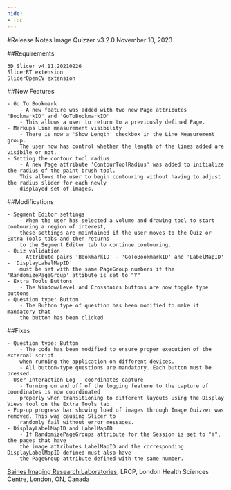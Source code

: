 ```yaml
---
hide:
- toc
---
```

<!-- let javascript handle toc on left sidebar -->

#Release Notes
	Image Quizzer v3.2.0
	November 10, 2023
	

##Requirements

	3D Slicer v4.11.20210226
	SlicerRT extension
	SlicerOpenCV extension
	
##New Features

	- Go To Bookmark
		- A new feature was added with two new Page attributes 'BookmarkID' and 'GoToBookmarkID'
		- This allows a user to return to a previously defined Page.
	- Markups Line measurement visibility
		- There is now a 'Show Length' checkbox in the Line Measurement group. 
		The user now has control whether the length of the lines added are visibile or not.
	- Setting the contour tool radius
		- A new Page attribute 'ContourToolRadius' was added to initialize the radius of the paint brush tool.
		This allows the user to begin contouring without having to adjust the radius slider for each newly
		displayed set of images. 
			
	
	
##Modifications

	- Segment Editor settings
		- When the user has selected a volume and drawing tool to start contouring a region of interest,
		these settings are maintained if the user moves to the Quiz or Extra Tools tabs and then returns
		to the Segment Editor tab to continue contouring.
	- Quiz validation
		- Attribute pairs 'BookmarkID' - 'GoToBookmarkID' and 'LabelMapID' - 'DisplayLabelMapID' 
		must be set with the same PageGroup numbers if the 'RandomizePageGroup' attibute is set to "Y"
	- Extra Tools Buttons
		- The Window/Level and Crosshairs buttons are now toggle type buttons
	- Question type: Button
		- The Button type of question has been modified to make it mandatory that 
		the button has been clicked
			
			
##Fixes

	- Question type: Button
		- The code has been modified to ensure proper execution of the external script 
		when running the application on different devices. 
		- All button-type questions are mandatory. Each button must be pressed.
	- User Interaction Log - coordinates capture
	    - Turning on and off of the logging feature to the capture of coordinates is now coordinated 
		properly when transitioning to different layouts using the Display Views tool on the Extra Tools tab.
	- Pop-up progress bar showing load of images through Image Quizzer was removed. This was causing Slicer to
	    randomly fail without error messages.
	- DisplayLabelMapID and LabelMapID
		- If RandomizePageGroups attribute for the Session is set to "Y", the pages that have 
		the image attributes LabelMapID and the corresponding DisplayLabelMapID defined must also have
		the	PageGroup attribute defined with the same number.
		
		  
<a href="https://bainesimaging.com" target="_blank">Baines Imaging Research Laboratories</a>, LRCP, London Health Sciences Centre, London, ON, Canada
